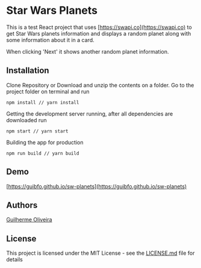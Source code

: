 # Star Wars Planets

This is a test React project that uses [https://swapi.co](https://swapi.co) to get Star Wars planets information and displays a random planet along with some information about it in a card.

When clicking 'Next' it shows another random planet information.

## Installation

Clone Repository or Download and unzip the contents on a folder. Go to the project folder on terminal and run

```
npm install // yarn install
```

Getting the development server running, after all dependencies are downloaded run

```
npm start // yarn start
```

Building the app for production

```
npm run build // yarn build
```

## Demo

[https://guibfo.github.io/sw-planets](https://guibfo.github.io/sw-planets)

## Authors

[Guilherme Oliveira](https://github.com/guibfo)

## License

This project is licensed under the MIT License - see the [LICENSE.md](LICENSE.md) file for details
